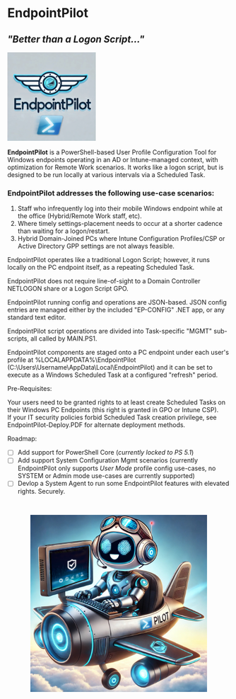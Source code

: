 # EndpointPilot

## _"Better than a Logon Script..."_

<img src="https://github.com/J-DubApps/EndpointPilot/blob/main/endpointpilot-logo.jpg" width="200" height="200" />



**EndpointPilot** is a PowerShell-based User Profile Configuration Tool for Windows endpoints operating in an AD or Intune-managed context, with optimization for Remote Work scenarios. It works like a logon script, but is designed to be run locally at various intervals via a Scheduled Task.

### EndpointPilot addresses the following use-case scenarios:

1. Staff who infrequently log into their mobile Windows endpoint while at the office (Hybrid/Remote Work staff, etc).
2. Where timely settings-placement needs to occur at a shorter cadence than waiting for a logon/restart.
3. Hybrid Domain-Joined PCs where Intune Configuration Profiles/CSP or Active Directory GPP settings are not always feasible.

EndpointPilot operates like a traditional Logon Script; however, it runs locally on the PC endpoint itself, as a repeating Scheduled Task.

EndpointPilot does not require line-of-sight to a Domain Controller NETLOGON share or a Logon Script GPO.

EndpointPilot running config and operations are JSON-based.  JSON config entries are managed either by the included "EP-CONFIG" .NET app, or any standard text editor.

EndpointPilot script operations are divided into Task-specific "MGMT" sub-scripts, all called by MAIN.PS1.  

EndpointPilot components are staged onto a PC endpoint under each user's profile at %LOCALAPPDATA%\EndpointPilot (C:\Users\Username\AppData\Local\EndpointPilot) and it can be set to execute as a Windows Scheduled Task at a configured "refresh" period.

Pre-Requisites:

Your users need to be granted rights to at least create Scheduled Tasks on their Windows PC Endpoints (this right is granted in GPO or Intune CSP).  
If your IT security policies forbid Scheduled Task creation privilege, see EndpointPilot-Deploy.PDF for alternate deployment methods.

Roadmap:

- [ ] Add support for PowerShell Core (*currently locked to PS 5.1*)
- [ ] Add support System Configuration Mgmt scenarios (currently EndpointPilot only supports *User Mode* profile config use-cases, no SYSTEM or Admin mode use-cases are currently supported)
- [ ] Devlop a System Agent to run some EndpointPilot features with elevated rights.  Securely.

<br />
<p align="center">
    <img src="https://github.com/J-DubApps/EndpointPilot/blob/main/EndpointPilot.jpg" width="400" height="400" />
</p>